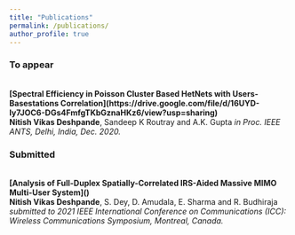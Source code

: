 ```yaml
---
title: "Publications"
permalink: /publications/
author_profile: true
---
```

### To appear
<br>
<b>[Spectral Efficiency in Poisson Cluster Based HetNets with Users-Basestations Correlation](https://drive.google.com/file/d/16UYD-Iy7JOC6-DGs4FmfgTKbGznaHKz6/view?usp=sharing)</b> <br> 
<b>Nitish Vikas Deshpande</b>, Sandeep K Routray and A.K. Gupta
<i> in Proc. IEEE ANTS, Delhi, India, Dec. 2020.</i>

### Submitted
<br>
<b>[Analysis of Full-Duplex Spatially-Correlated IRS-Aided Massive MIMO Multi-User System]()</b> <br> 
<b>Nitish Vikas Deshpande</b>, S. Dey, D. Amudala, E. Sharma and R. Budhiraja
<i> submitted to 2021 IEEE International Conference on Communications (ICC): Wireless Communications Symposium,  Montreal, Canada.</i>

